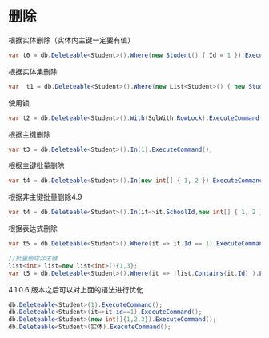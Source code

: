 # 删除

根据实体删除（实体内主键一定要有值）

```cs
var t0 = db.Deleteable<Student>().Where(new Student() { Id = 1 }).ExecuteCommand();
```



根据实体集删除

```cs
var  t1 = db.Deleteable<Student>().Where(new List<Student>() { new Student() { Id = 1 } }).ExecuteCommand();
```



使用锁

```cs
var t2 = db.Deleteable<Student>().With(SqlWith.RowLock).ExecuteCommand();
```



根据主键删除

```cs
var t3 = db.Deleteable<Student>().In(1).ExecuteCommand();
```



根据主键批量删除

```cs
var t4 = db.Deleteable<Student>().In(new int[] { 1, 2 }).ExecuteCommand();
```



根据非主键批量删除4.9

```cs
var t4 = db.Deleteable<Student>().In(it=>it.SchoolId,new int[] { 1, 2 }).ExecuteCommand();
```



根据表达式删除

```cs
var t5 = db.Deleteable<Student>().Where(it => it.Id == 1).ExecuteCommand();//删除等于1的
 
//批量删除非主键
list<int> list=new list<int>(){1,3};
var t5 = db.Deleteable<Student>().Where(it => !list.Contains(it.Id) ).ExecuteCommand();
```



4.1.0.6 版本之后可以对上面的语法进行优化

```cs
db.Deleteable<Student>(1).ExecuteCommand();
db.Deleteable<Student>(it=>it.id==1).ExecuteCommand();
db.Deleteable<Student>(new int[]{1,2,3}).ExecuteCommand();
db.Deleteable<Student>(实体).ExecuteCommand();
```